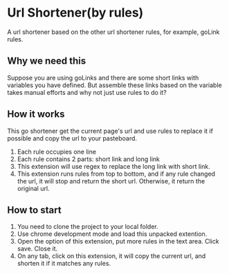 # Url Shortener(by rules)
A url shortener based on the other url shortener rules, for example, goLink rules.


## Why we need this

Suppose you are using goLinks and there are some short links with variables you have defined. But assemble these links based on the variable takes manual efforts and why not just use rules to do it?

## How it works

This go shortener get the current page's url and use rules to replace it if possible and copy the url to your pasteboard. 

1. Each rule occupies one line
2. Each rule contains 2 parts:  short link  and long link
3. This extension will use regex to replace the long link with short link.
4. This extension runs rules from top to bottom, and if any rule changed the url, it will stop and return the short url. Otherwise, it return the original url.

## How to start

1. You need to clone the project to your local folder.
2. Use chrome development mode and load this unpacked extention.
3. Open the option of this extension, put more rules in the text area. Click save. Close it.
4. On any tab, click on this extension, it will copy the current url, and shorten it if it matches any rules.

